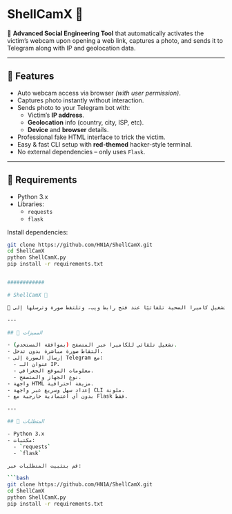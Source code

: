 # ShellCamX 🔴

📸 **Advanced Social Engineering Tool** that automatically activates the victim’s webcam upon opening a web link, captures a photo, and sends it to Telegram along with IP and geolocation data.

---

## 🚀 Features

- Auto webcam access via browser *(with user permission)*.
- Captures photo instantly without interaction.
- Sends photo to your Telegram bot with:
  - Victim’s **IP address**.
  - **Geolocation** info (country, city, ISP, etc).
  - **Device** and **browser** details.
- Professional fake HTML interface to trick the victim.
- Easy & fast CLI setup with **red-themed** hacker-style terminal.
- No external dependencies – only uses `Flask`.

---

## 🧰 Requirements

- Python 3.x
- Libraries:
  - `requests`
  - `flask`

Install dependencies:

```bash
git clone https://github.com/HN1A/ShellCamX.git
cd ShellCamX
python ShellCamX.py
pip install -r requirements.txt


############

# ShellCamX 🔴

📸 أداة اختراق اجتماعي متقدمة تقوم بتشغيل كاميرا الضحية تلقائيًا عند فتح رابط ويب، وتلتقط صورة وترسلها إلى Telegram مع معلومات الـ IP والموقع الجغرافي.

---

## 🚀 المميزات

- تشغيل تلقائي للكاميرا عبر المتصفح (بموافقة المستخدم).
- التقاط صورة مباشرة بدون تدخل.
- إرسال الصورة إلى Telegram مع:
  - عنوان الـ IP.
  - معلومات الموقع الجغرافي.
  - نوع الجهاز والمتصفح.
- واجهة HTML مزيفة احترافية.
- إعداد سهل وسريع عبر واجهة CLI ملونة.
- بدون أي اعتمادية خارجية مع Flask فقط.

---

## 🧰 المتطلبات

- Python 3.x
- مكتبات:
  - `requests`
  - `flask`

قم بتثبيت المتطلبات عبر:

```bash
git clone https://github.com/HN1A/ShellCamX.git
cd ShellCamX
python ShellCamX.py
pip install -r requirements.txt

